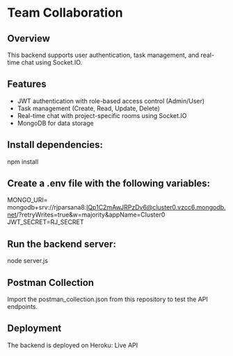 # Team Collaboration 

## Overview
This backend supports user authentication, task management, and real-time chat using Socket.IO.

## Features
- JWT authentication with role-based access control (Admin/User)
- Task management (Create, Read, Update, Delete)
- Real-time chat with project-specific rooms using Socket.IO
- MongoDB for data storage

## Install dependencies:
npm install

## Create a .env file with the following variables:

MONGO_URI= mongodb+srv://rjparsana8:lQp1C2mAwJRPzDv6@cluster0.vzcc6.mongodb.net/?retryWrites=true&w=majority&appName=Cluster0
JWT_SECRET=RJ_SECRET

## Run the backend server:

node server.js

## Postman Collection

Import the postman_collection.json from this repository to test the API endpoints.

## Deployment
The backend is deployed on Heroku:
Live API
